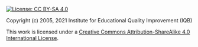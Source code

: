 [![License: CC BY-SA 4.0](https://img.shields.io/badge/License-CC%20BY--SA%204.0-lightgrey.svg)](https://creativecommons.org/licenses/by-sa/4.0/)

Copyright (c) 2005, 2021 Institute for Educational Quality Improvement (IQB)

This work is licensed under a 
[Creative Commons Attribution-ShareAlike 4.0 International License](https://creativecommons.org/licenses/by-sa/4.0/).
